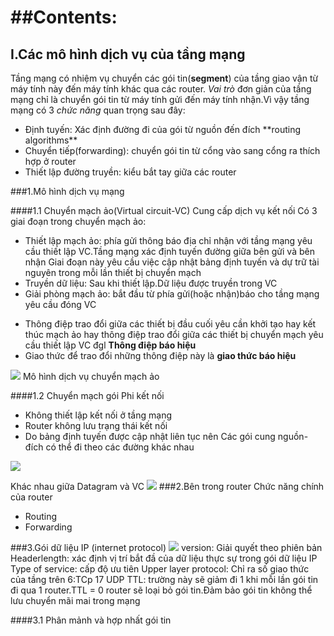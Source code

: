 <a name="top"></a>
##Contents:
===
## I.Các mô hình dịch vụ của tầng mạng
<a name=""></a>

Tầng mạng có nhiệm vụ chuyển các gói tin(**segment**) của tầng giao vận từ máy tính này đến máy tính khác qua các router.
*Vai trò* đơn giản của tầng mạng chỉ là chuyển gói tin từ máy tính gửi đến máy tính nhận.Vì vậy tầng mạng có 3 *chức năng* quan trọng sau đây:
<ul>
<li>Định tuyến: Xác định đường đi của gói từ nguồn đến đích **routing algorithms**
</li>
<li>Chuyển tiếp(forwarding): chuyển gói tin từ  cổng vào sang cổng ra thích hợp ở router</li>
<li>Thiết lập đường truyền: kiểu bắt tay giữa các router</li>
</ul>
###1.Mô hình dịch vụ mạng

####1.1 Chuyển mạch ảo(Virtual circuit-VC)
Cung cấp dịch vụ kết nối
Có 3 giai đoạn trong chuyển mạch ảo:
<ul>
<li>Thiết lập mạch ảo: phía gửi thông báo địa chỉ nhận  với tầng mạng yêu cầu thiết lập VC.Tầng mạng xác định tuyến đường giữa bên gửi và bên nhận
	Giai đoạn này yêu cầu việc cập nhật bảng định tuyến và dự trữ tài nguyên trong mỗi lần thiết bị chuyển mạch
</li>
<li>Truyền dữ liệu: Sau khi thiết lập.Dữ liệu được truyền trong VC</li>
<li>Giải phòng mạch ảo: bắt đầu từ phía gửi(hoặc nhận)báo cho tầng mạng yêu cầu đóng VC</li>
</ul>

- Thông điệp trao đổi giữa các thiết bị đầu cuối yêu cần khởi tạo hay kết thúc  mạch ảo hay thông điệp trao đổi giữa các thiết bị chuyển mạch yêu cầu thiết lập  VC đgl **Thông điệp báo hiệu**
- Giao thức để trao đổi những thông điệp này là **giao thức báo hiệu**
<img src="http://i.imgur.com/pYee7Jv.png">
Mô hình dịch vụ chuyển mạch ảo

####1.2 Chuyển mạch gói
Phi kết nối

<ul>
<li> Không thiết lập kết nối ở tầng mạng</li>
<li>Router không lưu trạng thái kết nối</li>
<li>Do bảng định tuyến được cập nhật liên tục nên Các gói cung nguồn-đích có thể đi theo các đường khác nhau</li>
</ul>
<img src="http://i.imgur.com/srYUlDc.png">

Khác nhau giữa Datagram và VC
<img src="http://i.imgur.com/nBS1190.png">
###2.Bên trong router
Chức năng chính của router
<ul>
<li>Routing</li>
<li>Forwarding</li>
</ul>

###3.Gói dữ liệu IP (internet protocol)
<img src="http://i.imgur.com/cSmFEE4.png">
version: Giải quyết theo phiên bản
Headerlength: xác định vị trí bắt đầ của dữ liệu thực sự trong gói dữ liệu IP
Type of service: cấp độ ưu tiên
Upper layer protocol: Chỉ ra số giao thức của tầng trên 6:TCp 17 UDP
TTL: trường này sẽ giảm đi 1 khi mỗi lần gói tin đi qua 1 router.TTL = 0 router sẽ loại bỏ gói tin.Đảm bảo gói tin không thể lưu chuyển mãi mai trong mạng

####3.1 Phân mảnh và hợp nhất gói tin 
